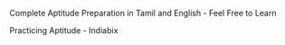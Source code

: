 Complete Aptitude Preparation in Tamil and English - Feel Free to Learn

Practicing Aptitude - Indiabix
